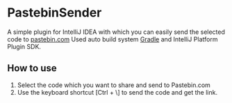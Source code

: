 # PastebinSender
A simple plugin for IntelliJ IDEA with which you can easily send the selected code to [pastebin.com](https://pastebin.com/)
Used auto build system [Gradle](https://gradle.org/) and IntelliJ Platform Plugin SDK.
## How to use
1. Select the code which you want to share and send to Pastebin.com
2. Use the keyboard shortcut [Ctrl + \\] to send the code and get the link.
